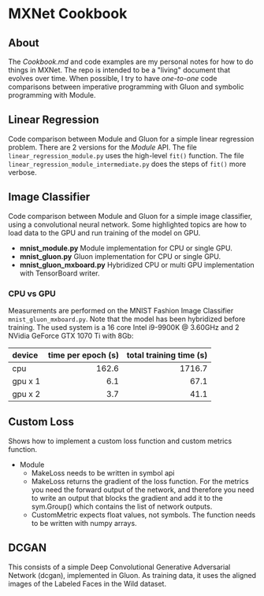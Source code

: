 # MXNet Cookbook

## About

The *Cookbook.md* and code examples are my personal notes for how to do things in MXNet. The repo is intended to be a
"living" document that evolves over time. When possible, I try to have _one-to-one_ code comparisons between imperative
programming with Gluon and symbolic programming with Module.

## Linear Regression

Code comparison between Module and Gluon for a simple linear regression problem. There are 2 versions for the *Module*
API. The file `linear_regression_module.py` uses the high-level `fit()` function. The file 
`linear_regression_module_intermediate.py` does the steps of `fit()` more verbose. 

## Image Classifier

Code comparison between Module and Gluon for a simple image classifier, using a convolutional neural network. Some 
highlighted topics are how to load data to the GPU and run training of the model on GPU. 
- **mnist_module.py** Module implementation for CPU or single GPU. 
- **mnist_gluon.py** Gluon implementation for CPU or single GPU.
- **mnist_gluon_mxboard.py** Hybridized CPU or multi GPU implementation with TensorBoard writer.

### CPU vs GPU

Measurements are performed on the MNIST Fashion Image Classifier `mnist_gluon_mxboard.py`. Note that the model has been
hybridized before training. The used system is a 16 core Intel i9-9900K @ 3.60GHz and 2 NVidia GeForce GTX 1070 Ti with
8Gb:

| device  | time per epoch (s) | total training time (s)  |
|:---      |---:               |---:                      |
| cpu     | 162.6              | 1716.7                   |
| gpu x 1 | 6.1                | 67.1                     |
| gpu x 2 | 3.7                | 41.1                     |

## Custom Loss

Shows how to implement a custom loss function and custom metrics function.
- Module
    - MakeLoss needs to be written in symbol api
    - MakeLoss returns the gradient of the loss function. For the metrics you need the forward output of the network, 
    and therefore you need to write an output that blocks the gradient and add it to the sym.Group() which contains
    the list of network outputs.
    - CustomMetric expects float values, not symbols. The function needs to be written with numpy arrays.
    
## DCGAN

This consists of a simple Deep Convolutional Generative Adversarial Network (dcgan), implemented in Gluon. As
training data, it uses the aligned images of the Labeled Faces in the Wild dataset.

